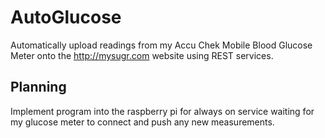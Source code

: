 # AutoGlucose
Automatically upload readings from my Accu Chek Mobile Blood Glucose Meter onto the http://mysugr.com website using REST services.

## Planning
Implement program into the raspberry pi for always on service waiting for my glucose meter to connect and push any new measurements.
